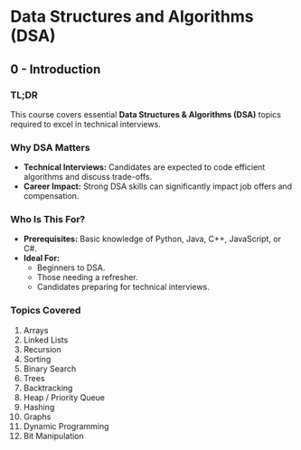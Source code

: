 # Data Structures and Algorithms (DSA)

## 0 - Introduction

### TL;DR
This course covers essential **Data Structures & Algorithms (DSA)** topics required to excel in technical interviews.

### Why DSA Matters
- **Technical Interviews:** Candidates are expected to code efficient algorithms and discuss trade-offs.
- **Career Impact:** Strong DSA skills can significantly impact job offers and compensation.

### Who Is This For?
- **Prerequisites:** Basic knowledge of Python, Java, C++, JavaScript, or C#.
- **Ideal For:**
  - Beginners to DSA.
  - Those needing a refresher.
  - Candidates preparing for technical interviews.

### Topics Covered
1. Arrays
2. Linked Lists
3. Recursion
4. Sorting
5. Binary Search
6. Trees
7. Backtracking
8. Heap / Priority Queue
9. Hashing
10. Graphs
11. Dynamic Programming
12. Bit Manipulation

